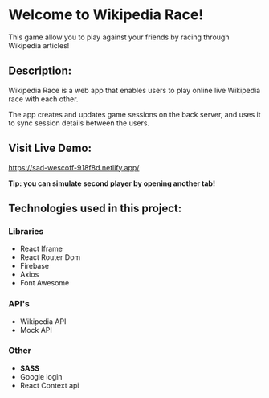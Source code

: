 # Welcome to Wikipedia Race!

This game allow you to play against your friends by racing
through Wikipedia articles!

## Description:

Wikipedia Race is a web app that enables users to play online live Wikipedia race with each other.

The app creates and updates game sessions on the back server, and uses it to sync session details between the users.

## Visit Live Demo:

https://sad-wescoff-918f8d.netlify.app/

**Tip: you can simulate second player by opening another tab!**

## Technologies used in this project:

### Libraries

- React Iframe
- React Router Dom
- Firebase
- Axios
- Font Awesome

### API's

- Wikipedia API
- Mock API

### Other

- **SASS**
- Google login
- React Context api
